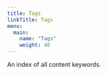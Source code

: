 ```yaml
---
title: Tags
linkTitle: Tags
menu:
  main:
    name: "Tags"
    weight: 40
---
```


An index of all content keywords.

